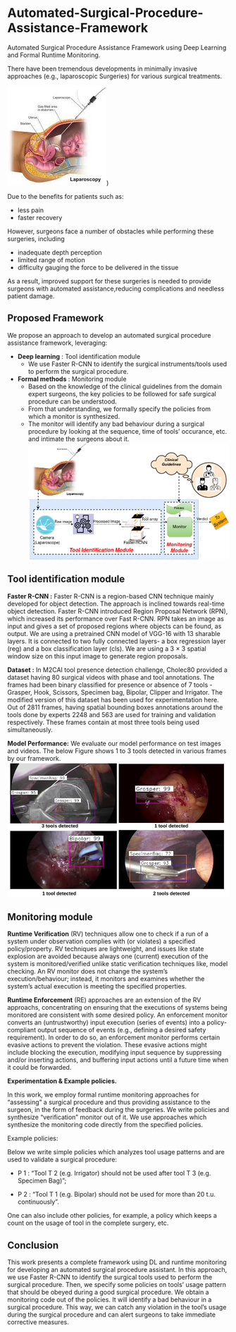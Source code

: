 # Automated-Surgical-Procedure-Assistance-Framework
Automated Surgical Procedure Assistance Framework using Deep Learning and Formal Runtime Monitoring.


There have been tremendous developments in minimally invasive approaches (e.g., laparoscopic Surgeries) for various surgical treatments.

  ![This is an image](https://github.com/saumyashankarsinha/Automated-Surgical-Procedure-Assistance-Framework/blob/main/Images/laparascopy.jpeg))


Due to the benefits for patients such as:
- less pain
- faster recovery

However, surgeons face a number of obstacles while performing these surgeries, including
- inadequate depth perception
- limited range of motion
- difficulty gauging the force to be delivered in the tissue

As a result, improved support for these surgeries is needed to provide surgeons with automated assistance,reducing complications and needless patient damage. 

## Proposed Framework
We propose an approach to develop an automated surgical procedure assistance framework, leveraging:
- **Deep learning** : Tool identification module
    - We use Faster R-CNN to identify the surgical instruments/tools used to perform the surgical procedure.
- **Formal methods** : Monitoring module
    - Based on the knowledge of the clinical guidelines from the domain expert surgeons, the key policies to be followed for safe
surgical procedure can be understood. 
    - From that understanding, we formally specify the policies from which a monitor is synthesized. 
    - The monitor will identify any bad behaviour during a surgical procedure by looking at the sequence, time of tools’
occurance, etc. and intimate the surgeons about it. 
![This is an image](https://github.com/saumyashankarsinha/Automated-Surgical-Procedure-Assistance-Framework/blob/main/Images/arch2.png)


## Tool identification module 
**Faster R-CNN :**
Faster R-CNN is a region-based CNN technique mainly developed for object detection. The approach is inclined towards real-time object detection. Faster R-CNN introduced Region Proposal Network (RPN), which increased its performance over Fast R-CNN. RPN takes an image as input and gives a set of proposed regions where objects can be found, as output. We are using a pretrained CNN model of VGG-16 with 13 sharable layers. It is connected to two fully connected layers- a box regression layer (reg) and a box classification layer (cls). We are using a 3 × 3 spatial window size on this input image to generate region proposals.

**Dataset :** 
In M2CAI tool presence detection challenge, Cholec80 provided a dataset having 80 surgical videos with phase and tool annotations. The frames had been binary classified for presence or absence of 7 tools - Grasper, Hook, Scissors, Specimen bag, Bipolar, Clipper and Irrigator. The modified version of this dataset has been used for experimentation here. Out of 2811 frames, having spatial bounding boxes annotations around the tools done by experts 2248 and 563 are used for training and validation respectively. These frames contain at most three tools being used simultaneously. 

**Model Performance:**
We evaluate our model performance on test images and videos. The below Figure shows 1 to 3 tools detected in various frames by our framework.
![This is an image](https://github.com/saumyashankarsinha/Automated-Surgical-Procedure-Assistance-Framework/blob/main/Images/tool_detection_output2.png)

## Monitoring module
**Runtime Verification** (RV) techniques allow one to check if a run of a system under observation complies with (or violates) a specified policy/property. RV techniques are lightweight, and issues like state explosion are avoided because always one (current) execution of the system is monitored/verified unlike static verification techniques like, model checking. An RV monitor does not change the system’s execution/behaviour; instead, it monitors and examines whether the system’s actual execution is meeting the specified properties.

**Runtime Enforcement** (RE) approaches are an extension of the RV approachs, concentrating on ensuring that the executions of systems being monitored are consistent with some desired policy. An enforcement monitor converts an (untrustworthy) input execution (series of events) into a policy-compliant
output sequence of events (e.g., defining a desired safety requirement). In order to do so, an enforcement monitor performs certain evasive actions to prevent the violation. These evasive actions might include blocking the execution, modifying input sequence by suppressing and/or inserting actions, and buffering input actions until a future time when it could be forwarded.

**Experimentation & Example policies.**

In this work, we employ formal runtime monitoring approaches for “assessing” a surgical procedure and thus providing assistance to the surgeon, in the form of feedback during the surgeries. We write policies and synthesize “verification” monitor out of it. We use approaches which synthesize the monitoring code directly from the specified policies. 

Example policies:

Below we write simple policies which analyzes tool usage patterns and are used to validate a surgical procedure:
- P 1 : “Tool T 2 (e.g. Irrigator) should not be used after tool T 3 (e.g. Specimen
Bag)”;

- P 2 : “Tool T 1 (e.g. Bipolar) should not be used for more than 20 t.u. continuously”.

One can also include other policies, for example, a policy which keeps a count
on the usage of tool in the complete surgery, etc.

## Conclusion
This work presents a complete framework using DL and runtime monitoring for developing an automated surgical procedure assistant. In this approach, we
use Faster R-CNN to identify the surgical tools used to perform the surgical procedure. Then, we specify some policies on tools’ usage pattern that should be obeyed during a good surgical procedure. We obtain a monitoring code out of the policies. It will identify a bad behaviour in a surgical procedure. This way, we can catch any violation in the tool’s usage during the surgical procedure and can alert surgeons to take immediate corrective measures.
